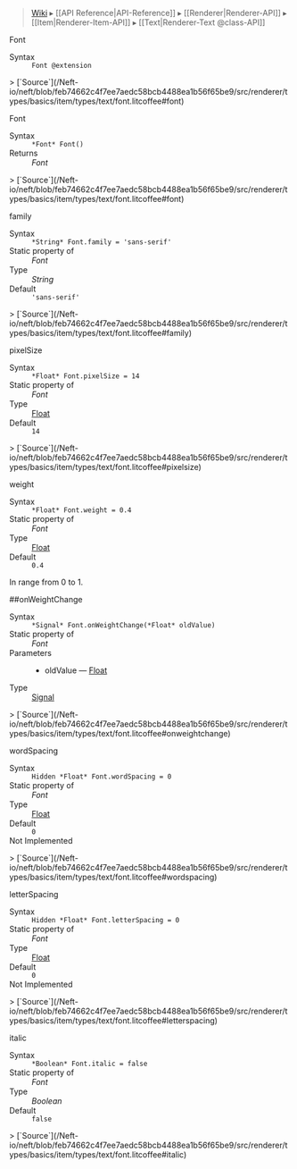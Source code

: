 > [Wiki](Home) ▸ [[API Reference|API-Reference]] ▸ [[Renderer|Renderer-API]] ▸ [[Item|Renderer-Item-API]] ▸ [[Text|Renderer-Text @class-API]]

Font
<dl><dt>Syntax</dt><dd><code>Font @extension</code></dd></dl>
> [`Source`](/Neft-io/neft/blob/feb74662c4f7ee7aedc58bcb4488ea1b56f65be9/src/renderer/types/basics/item/types/text/font.litcoffee#font)

Font
<dl><dt>Syntax</dt><dd><code>&#x2A;Font&#x2A; Font()</code></dd><dt>Returns</dt><dd><i>Font</i></dd></dl>
> [`Source`](/Neft-io/neft/blob/feb74662c4f7ee7aedc58bcb4488ea1b56f65be9/src/renderer/types/basics/item/types/text/font.litcoffee#font)

family
<dl><dt>Syntax</dt><dd><code>&#x2A;String&#x2A; Font.family = 'sans-serif'</code></dd><dt>Static property of</dt><dd><i>Font</i></dd><dt>Type</dt><dd><i>String</i></dd><dt>Default</dt><dd><code>'sans-serif'</code></dd></dl>
> [`Source`](/Neft-io/neft/blob/feb74662c4f7ee7aedc58bcb4488ea1b56f65be9/src/renderer/types/basics/item/types/text/font.litcoffee#family)

pixelSize
<dl><dt>Syntax</dt><dd><code>&#x2A;Float&#x2A; Font.pixelSize = 14</code></dd><dt>Static property of</dt><dd><i>Font</i></dd><dt>Type</dt><dd><a href="/Neft-io/neft/wiki/Utils-API#isfloat">Float</a></dd><dt>Default</dt><dd><code>14</code></dd></dl>
> [`Source`](/Neft-io/neft/blob/feb74662c4f7ee7aedc58bcb4488ea1b56f65be9/src/renderer/types/basics/item/types/text/font.litcoffee#pixelsize)

weight
<dl><dt>Syntax</dt><dd><code>&#x2A;Float&#x2A; Font.weight = 0.4</code></dd><dt>Static property of</dt><dd><i>Font</i></dd><dt>Type</dt><dd><a href="/Neft-io/neft/wiki/Utils-API#isfloat">Float</a></dd><dt>Default</dt><dd><code>0.4</code></dd></dl>
In range from 0 to 1.

##onWeightChange
<dl><dt>Syntax</dt><dd><code>&#x2A;Signal&#x2A; Font.onWeightChange(&#x2A;Float&#x2A; oldValue)</code></dd><dt>Static property of</dt><dd><i>Font</i></dd><dt>Parameters</dt><dd><ul><li>oldValue — <a href="/Neft-io/neft/wiki/Utils-API#isfloat">Float</a></li></ul></dd><dt>Type</dt><dd><a href="/Neft-io/neft/wiki/Signal-API#class-signal">Signal</a></dd></dl>
> [`Source`](/Neft-io/neft/blob/feb74662c4f7ee7aedc58bcb4488ea1b56f65be9/src/renderer/types/basics/item/types/text/font.litcoffee#onweightchange)

wordSpacing
<dl><dt>Syntax</dt><dd><code>Hidden &#x2A;Float&#x2A; Font.wordSpacing = 0</code></dd><dt>Static property of</dt><dd><i>Font</i></dd><dt>Type</dt><dd><a href="/Neft-io/neft/wiki/Utils-API#isfloat">Float</a></dd><dt>Default</dt><dd><code>0</code></dd><dt>Not Implemented</dt></dl>
> [`Source`](/Neft-io/neft/blob/feb74662c4f7ee7aedc58bcb4488ea1b56f65be9/src/renderer/types/basics/item/types/text/font.litcoffee#wordspacing)

letterSpacing
<dl><dt>Syntax</dt><dd><code>Hidden &#x2A;Float&#x2A; Font.letterSpacing = 0</code></dd><dt>Static property of</dt><dd><i>Font</i></dd><dt>Type</dt><dd><a href="/Neft-io/neft/wiki/Utils-API#isfloat">Float</a></dd><dt>Default</dt><dd><code>0</code></dd><dt>Not Implemented</dt></dl>
> [`Source`](/Neft-io/neft/blob/feb74662c4f7ee7aedc58bcb4488ea1b56f65be9/src/renderer/types/basics/item/types/text/font.litcoffee#letterspacing)

italic
<dl><dt>Syntax</dt><dd><code>&#x2A;Boolean&#x2A; Font.italic = false</code></dd><dt>Static property of</dt><dd><i>Font</i></dd><dt>Type</dt><dd><i>Boolean</i></dd><dt>Default</dt><dd><code>false</code></dd></dl>
> [`Source`](/Neft-io/neft/blob/feb74662c4f7ee7aedc58bcb4488ea1b56f65be9/src/renderer/types/basics/item/types/text/font.litcoffee#italic)

